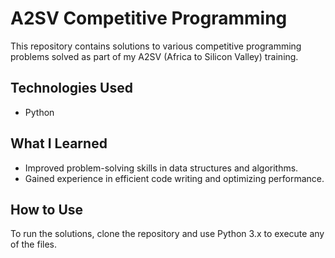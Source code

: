 # A2SV Competitive Programming

This repository contains solutions to various competitive programming problems solved as part of my A2SV (Africa to Silicon Valley) training.

## Technologies Used
- Python

## What I Learned
- Improved problem-solving skills in data structures and algorithms.
- Gained experience in efficient code writing and optimizing performance.

## How to Use
To run the solutions, clone the repository and use Python 3.x to execute any of the files.
